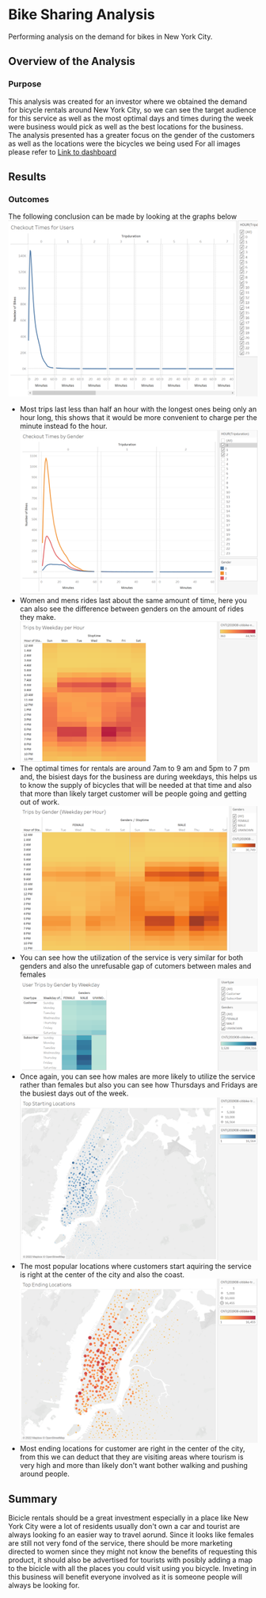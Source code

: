 # Bike Sharing Analysis
Performing analysis on the demand for bikes in New York City.
## Overview of the Analysis
### Purpose
This analysis was created for an investor where we obtained the demand for bicycle rentals around New York City, so we can see the target audience for this service as well as the most optimal days and times during the week were business would pick as well as the best locations for the business. The analysis presented has a greater focus on the gender of the customers as well as the locations were the bicycles we being used
For all images please refer to [Link to dashboard](https://public.tableau.com/app/profile/diana.villarreal1441/viz/Bikesharingchallenge_16593342147950/Story1?publish=yes)
## Results

### Outcomes
The following conclusion can be made by looking at the graphs below
![Checkout_times](https://github.com/dianavillarreall/bikesharing/blob/main/Resources/Checkout%20times.png)
* Most trips last less than half an hour with the longest ones being only an hour long, this shows that it would be more convenient to charge per the minute instead fo the hour.
![Checkout_by_gender](https://github.com/dianavillarreall/bikesharing/blob/main/Resources/Checkout_by_gender.png)
* Women and mens rides last about the same amount of time, here you can also see the difference between genders on the amount of rides they make.
![Weekday_per_hour](https://github.com/dianavillarreall/bikesharing/blob/main/Resources/weekday_per_hour.png)
* The optimal times for rentals are around 7am to 9 am and 5pm to 7 pm and, the bisiest days for the business are during weekdays, this helps us to know the supply of bicycles that will be needed at that time and also that more than likely target customer will be people going and getting out of work. 
![Trips_by_gender](https://github.com/dianavillarreall/bikesharing/blob/main/Resources/trips_by_gender.png)
* You can see how the utilization of the service is very similar for both genders and also the unrefusable gap of cutomers between males and females
![Gender_by_Weekday](https://github.com/dianavillarreall/bikesharing/blob/main/Resources/gender_by_weekday.png)
* Once again, you can see how males are more likely to utilize the service rather than females but also you can see how Thursdays and Fridays are the busiest days out of the week. 
![Starting_Location](https://github.com/dianavillarreall/bikesharing/blob/main/Resources/starting_locations.png)
* The most popular locations where customers start aquiring the service is right at the center of the city and also the coast.
![Ending_locations](https://github.com/dianavillarreall/bikesharing/blob/main/Resources/Ending_locations.png)
* Most ending locations for customer are right in the center of the city, from this we can deduct that they are visiting areas where tourism is very high and more than likely don't want bother walking and pushing around people.

## Summary
Bicicle rentals should be a great investment especially in a place like New York City were a lot of residents usually don't own a car and tourist are always looking fo an easier way to travel aorund. Since it looks like females are still not very fond of the service, there should be more marketing directed to women since they might not know the benefits of requesting this product, it should also be advertised for tourists with posibly adding a map to the bicicle with all the places you could visit using you bicycle. Inveting in this business will benefit everyone involved as it is someone people will always be looking for.

